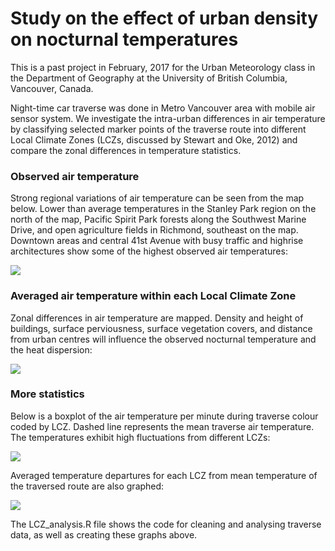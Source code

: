 # Study on the effect of urban density on nocturnal temperatures

This is a past project in February, 2017 for the Urban Meteorology class in the Department of Geography at the University of British Columbia, Vancouver, Canada.

Night-time car traverse was done in Metro Vancouver area with mobile air sensor system. We investigate the intra-urban differences in air temperature by classifying selected marker points of the traverse route into different Local Climate Zones (LCZs, discussed by Stewart and Oke, 2012) and compare the zonal differences in temperature statistics.


### Observed air temperature 
Strong regional variations of air temperature can be seen from the map below. Lower than average temperatures in the Stanley Park region on the north of the map, Pacific Spirit Park forests along the Southwest Marine Drive, and open agriculture fields in Richmond, southeast on the map. Downtown areas and central 41st Avenue with busy traffic and highrise architectures show some of the highest observed air temperatures:

<img src="/Users/jane/Documents/Caffeine/geob/401_Urban_Meteorology/car_traverse/R/plots/origmap.png">

### Averaged air temperature within each Local Climate Zone
Zonal differences in air temperature are mapped. Density and height of buildings, surface perviousness, surface vegetation covers, and distance from urban centres will influence the observed nocturnal temperature and the heat dispersion:

<img src="/Users/jane/Documents/Caffeine/geob/401_Urban_Meteorology/car_traverse/R/plots/lczmap.png">

### More statistics
Below is a boxplot of the air temperature per minute during traverse colour coded by LCZ. Dashed line represents the mean traverse air temperature. The temperatures exhibit high fluctuations from different LCZs:

<img src="/Users/jane/Documents/Caffeine/geob/401_Urban_Meteorology/car_traverse/R/plots/boxplot.png">

Averaged temperature departures for each LCZ from mean temperature of the traversed route are also graphed:

<img src="/Users/jane/Documents/Caffeine/geob/401_Urban_Meteorology/car_traverse/R/plots/bar_chart.png">

The LCZ_analysis.R file shows the code for cleaning and analysing traverse data, as well as creating these graphs above.